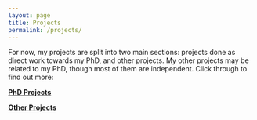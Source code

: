 ```yaml
---
layout: page
title: Projects
permalink: /projects/
---
```


For now, my projects are split into two main sections: projects done as direct work towards my PhD, and other projects. My other projects may be related to my PhD, though most of them are independent. Click through to find out more:

**[PhD Projects](/projects/phd)**

**[Other Projects](/projects/other/)**



